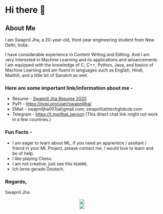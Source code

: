 # Hi there 👋

<!--
**swapniljha001/swapniljha001** is a ✨ _special_ ✨ repository because its `README.md` (this file) appears on your GitHub profile.

Here are some ideas to get you started:

- 🔭 I’m currently working on ...
- 🌱 I’m currently learning ...
- 👯 I’m looking to collaborate on ...
- 🤔 I’m looking for help with ...
- 💬 Ask me about ...
- 📫 How to reach me: ...
- 😄 Pronouns: ...
- ⚡ Fun fact: ...
-->

## About Me
I am Swapnil Jha, a 20-year-old, third-year engineering student from New Delhi, India.

I have considerable experience in Content Writing and Editing. And I am very interested in Machine Learning and its applications and advancements. I am equipped with the knowledge of C, C++, Python, Java, and basics of Machine Learning and am fluent in languages such as English, Hindi, Maithili, and a little bit of Sanskrit as well.</p>

### Here are some important link/information about me -

* Resume - [Swapnil Jha Resume 2020](https://sunny.techglobule.com/wp-content/uploads/2016/03/Resume-Swapnil-2020.0.pdf)
* PyPI - https://pypi.org/user/swapniljha/
* EMail - swapniljha001(at)gmail.com; swapnil(at)techglobule.com
* Telegram - https://t.me/that_person (This direct chat link might not work in a few countries.)

### Fun Facts -
* I am eager to learn about ML, if you need an apprentice / assitant / friend in your ML Project, please contact me, I would love to learn and be of help.
* I like playing Chess.
* I am not creative, just see this `README`.
* Ich lerne gerade Deutsch.

### Regards,
 Swapnil Jha
 
<p align="center">
<img src="https://github-readme-stats.vercel.app/api?username=swapniljha001&&show_icons=true&title_color=08fdd8&icon_color=bb2acf&text_color=ffffff&bg_color=0a192f&count_private=true"/>
<br>
<img src="https://github-readme-stats.vercel.app/api/top-langs/?username=swapniljha001"/>
</p>
